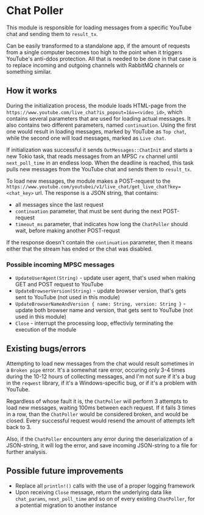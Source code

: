 # Chat Poller
This module is responsible for loading messages from a specific YouTube chat and sending them to `result_tx`.

Can be easily transformed to a standalone app, if the amount of requests from a single computer becomes too high to the point when it triggers YouTube's anti-ddos protection. All that is needed to be done in that case is to replace incoming and outgoing channels with RabbitMQ channels or something similar.

## How it works

During the initialization process, the module loads HTML-page from the `https://www.youtube.com/live_chat?is_popout=1&v=<video_id>`, which contains several parameters that are used for loading actual messages. It also contains two different parameters, named `continuation`. Using the first one would result in loading messages, marked by YouTube as `Top chat`, while the second one will load messages, marked as `Live chat`.

If initialization was successful it sends `OutMessages::ChatInit` and starts a new Tokio task, that reads messages from an MPSC `rx` channel until `next_poll_time` in an endless loop. When the deadline is reached, this task pulls new messages from the YouTube chat and sends them to `result_tx`.

To load new messages, the module makes a POST-request to the `https://www.youtube.com/youtubei/v1/live_chat/get_live_chat?key=<chat_key>` url. The response is a JSON string, that contains: 

* all messages since the last request
* `continuation` parameter, that must be sent during the next POST-request
* `timeout_ms` parameter, that indicates how long the `ChatPoller` should wait, before making another POST-requst

If the response doesn't contain the `continuation` parameter, then it means either that the stream has ended or the chat was disabled.

### Possible incoming MPSC messages

* `UpdateUserAgent(String)` - update user agent, that's used when making GET and POST request to YouTube
* `UpdateBrowserVersion(String)` - update browser version, that's gets sent to YouTube (not used in this module)
* `UpdateBrowserNameAndVersion { name: String, version: String }` - update both browser name and version, that gets sent to YouTube (not used in this module)
* `Close` - interrupt the processing loop, effectivly terminating the execution of the module

## Existing bugs/errors

Attempting to load new messages from the chat would result sometimes in a `Broken pipe` error. It's a somewhat rare error, occuring only 3-4 times during the 10-12 hours of collecting messages, and I'm not sure if it's a bug in the `reqwest` library, if it's a Windows-specific bug, or if it's a problem with YouTube.

Regardless of whose fault it is, the `ChatPoller` will perform 3 attempts to load new messages, waiting 100ms between each request. If it fails 3 times in a row, than the `ChatPoller` would be considered broken, and would be closed. Every successful request would resend the amount of attempts left back to 3.

Also, if the `ChatPoller` encounters any error during the deserialization of a JSON-string, it will log the error, and save incoming JSON-string to a file for further analysis.

## Possible future improvements

* Replace all `println!()` calls with the use of a proper logging framework
* Upon receiving `Close` message, return the underlying data like `chat_params`, `next_poll_time` and so on of every existing `ChatPoller`, for a potential migration to another instance